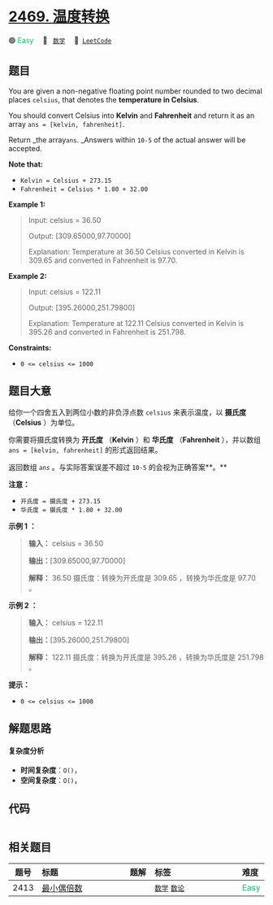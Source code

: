 # [2469. 温度转换](https://leetcode.com/problems/convert-the-temperature)

🟢 <font color=#15bd66>Easy</font>&emsp; 🔖&ensp; [`数学`](/leetcode/outline/tag/math.md)&emsp; 🔗&ensp;[`LeetCode`](https://leetcode.com/problems/convert-the-temperature)


## 题目

You are given a non-negative floating point number rounded to two decimal
places `celsius`, that denotes the **temperature in Celsius**.

You should convert Celsius into **Kelvin** and **Fahrenheit** and return it as
an array `ans = [kelvin, fahrenheit]`.

Return _the array`ans`. _Answers within `10-5` of the actual answer will be
accepted.

**Note that:**

  * `Kelvin = Celsius + 273.15`
  * `Fahrenheit = Celsius * 1.80 + 32.00`



**Example 1:**

> Input: celsius = 36.50
> 
> Output: [309.65000,97.70000]
> 
> Explanation: Temperature at 36.50 Celsius converted in Kelvin is 309.65 and converted in Fahrenheit is 97.70.

**Example 2:**

> Input: celsius = 122.11
> 
> Output: [395.26000,251.79800]
> 
> Explanation: Temperature at 122.11 Celsius converted in Kelvin is 395.26 and converted in Fahrenheit is 251.798.

**Constraints:**

  * `0 <= celsius <= 1000`


## 题目大意

给你一个四舍五入到两位小数的非负浮点数 `celsius` 来表示温度，以 **摄氏度** （**Celsius** ）为单位。

你需要将摄氏度转换为 **开氏度** （**Kelvin** ）和 **华氏度** （**Fahrenheit** ），并以数组 `ans =
[kelvin, fahrenheit]` 的形式返回结果。

返回数组 _`ans`_ 。与实际答案误差不超过 `10-5` 的会视为正确答案**。**

**注意：**

  * `开氏度 = 摄氏度 + 273.15`
  * `华氏度 = 摄氏度 * 1.80 + 32.00`



**示例 1 ：**

> 
> 
> 
> 
> 
> **输入：** celsius = 36.50
> 
> **输出：**[309.65000,97.70000]
> 
> **解释：** 36.50 摄氏度：转换为开氏度是 309.65 ，转换为华氏度是 97.70 。

**示例 2 ：**

> 
> 
> 
> 
> 
> **输入：** celsius = 122.11
> 
> **输出：**[395.26000,251.79800]
> 
> **解释：** 122.11 摄氏度：转换为开氏度是 395.26 ，转换为华氏度是 251.798 。
> 
> 



**提示：**

  * `0 <= celsius <= 1000`


## 解题思路

#### 复杂度分析

- **时间复杂度**：`O()`，
- **空间复杂度**：`O()`，

## 代码

```javascript

```

## 相关题目

<!-- prettier-ignore -->
| 题号 | 标题 | 题解 | 标签 | 难度 |
| :------: | :------ | :------: | :------ | :------ |
| 2413 | [最小偶倍数](https://leetcode.com/problems/smallest-even-multiple) |  |  [`数学`](/leetcode/outline/tag/math.md) [`数论`](/leetcode/outline/tag/number-theory.md) | <font color=#15bd66>Easy</font> |

<style>
.blue {
    background-color: #096dd9;
    padding: 0.25rem 0.5rem;
    margin: 0;
    font-size: 0.85em;
    border-radius: 3px;
    color: white;
    font-weight: 500;
}
table th:first-of-type { width: 10%; }
table th:nth-of-type(2) { width: 35%; }
table th:nth-of-type(3) { width: 10%; }
table th:nth-of-type(4) { width: 35%; }
table th:nth-of-type(5) { width: 10%; }
</style>
